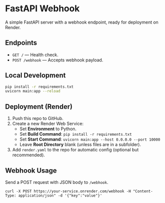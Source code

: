 # FastAPI Webhook

A simple FastAPI server with a webhook endpoint, ready for deployment on Render.

## Endpoints

- `GET /` — Health check.
- `POST /webhook` — Accepts webhook payload.

## Local Development

```bash
pip install -r requirements.txt
uvicorn main:app --reload
```

## Deployment (Render)

1. Push this repo to GitHub.
2. Create a new Render Web Service:
    - Set **Environment** to Python.
    - Set **Build Command**: `pip install -r requirements.txt`
    - Set **Start Command**: `uvicorn main:app --host 0.0.0.0 --port 10000`
    - Leave **Root Directory** blank (unless files are in a subfolder).
3. Add `render.yaml` to the repo for automatic config (optional but recommended).

## Webhook Usage

Send a POST request with JSON body to `/webhook`.

```
curl -X POST https://your-service.onrender.com/webhook -H "Content-Type: application/json" -d '{"key":"value"}'
```
